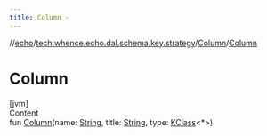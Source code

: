 ```yaml
---
title: Column -
---
```

//[echo](../../index.md)/[tech.whence.echo.dal.schema.key.strategy](../index.md)/[Column](index.md)/[Column](-column.md)



# Column  
[jvm]  
Content  
fun [Column](-column.md)(name: [String](https://kotlinlang.org/api/latest/jvm/stdlib/kotlin/-string/index.html), title: [String](https://kotlinlang.org/api/latest/jvm/stdlib/kotlin/-string/index.html), type: [KClass](https://kotlinlang.org/api/latest/jvm/stdlib/kotlin.reflect/-k-class/index.html)<*>)  



